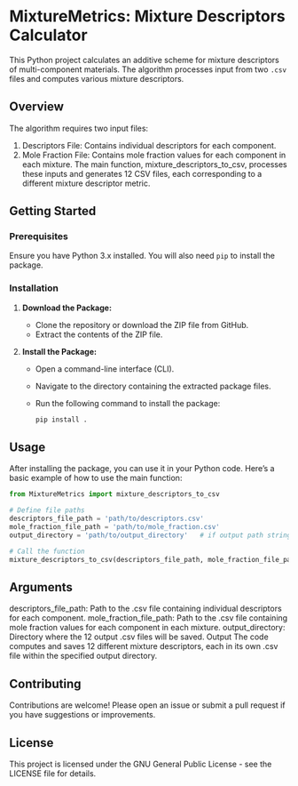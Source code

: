 
# MixtureMetrics: Mixture Descriptors Calculator
This Python project calculates an additive scheme for mixture descriptors of multi-component materials. The algorithm processes input from two `.csv` files and computes various mixture descriptors.


## Overview
The algorithm requires two input files:

1. Descriptors File: Contains individual descriptors for each component.
2. Mole Fraction File: Contains mole fraction values for each component in each mixture.
The main function, mixture_descriptors_to_csv, processes these inputs and generates 12 CSV files, each corresponding to a different mixture descriptor metric. 


## Getting Started

### Prerequisites

Ensure you have Python 3.x installed. You will also need `pip` to install the package.

### Installation

1. **Download the Package:**
   - Clone the repository or download the ZIP file from GitHub.
   - Extract the contents of the ZIP file.

2. **Install the Package:**
   - Open a command-line interface (CLI).
   - Navigate to the directory containing the extracted package files.
   - Run the following command to install the package:

     ```bash
     pip install .
     ```

## Usage

After installing the package, you can use it in your Python code. Here’s a basic example of how to use the main function:


```python
from MixtureMetrics import mixture_descriptors_to_csv

# Define file paths
descriptors_file_path = 'path/to/descriptors.csv'
mole_fraction_file_path = 'path/to/mole_fraction.csv'
output_directory = 'path/to/output_directory'   # if output path string is empty or None and not provided, it defaults to use the current working directory 

# Call the function
mixture_descriptors_to_csv(descriptors_file_path, mole_fraction_file_path, output_directory)
```

## Arguments
descriptors_file_path: Path to the .csv file containing individual descriptors for each component.
mole_fraction_file_path: Path to the .csv file containing mole fraction values for each component in each mixture.
output_directory: Directory where the 12 output .csv files will be saved.
Output
The code computes and saves 12 different mixture descriptors, each in its own .csv file within the specified output directory.

## Contributing
Contributions are welcome! Please open an issue or submit a pull request if you have suggestions or improvements.
   
## License
This project is licensed under the GNU General Public License - see the LICENSE file for details.


